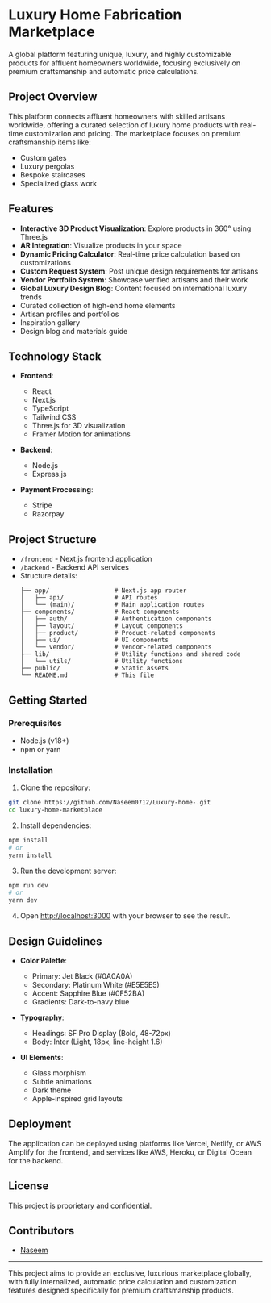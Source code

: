 # Luxury Home Fabrication Marketplace

A global platform featuring unique, luxury, and highly customizable products for affluent homeowners worldwide, focusing exclusively on premium craftsmanship and automatic price calculations.

## Project Overview

This platform connects affluent homeowners with skilled artisans worldwide, offering a curated selection of luxury home products with real-time customization and pricing. The marketplace focuses on premium craftsmanship items like:

- Custom gates
- Luxury pergolas
- Bespoke staircases
- Specialized glass work

## Features

- **Interactive 3D Product Visualization**: Explore products in 360° using Three.js
- **AR Integration**: Visualize products in your space
- **Dynamic Pricing Calculator**: Real-time price calculation based on customizations
- **Custom Request System**: Post unique design requirements for artisans
- **Vendor Portfolio System**: Showcase verified artisans and their work
- **Global Luxury Design Blog**: Content focused on international luxury trends
- Curated collection of high-end home elements
- Artisan profiles and portfolios
- Inspiration gallery
- Design blog and materials guide

## Technology Stack

- **Frontend**: 
  - React 
  - Next.js 
  - TypeScript
  - Tailwind CSS 
  - Three.js for 3D visualization
  - Framer Motion for animations

- **Backend**: 
  - Node.js 
  - Express.js

- **Payment Processing**:
  - Stripe
  - Razorpay

## Project Structure

- `/frontend` - Next.js frontend application
- `/backend` - Backend API services
- Structure details:
  ```
  ├── app/                  # Next.js app router
  │   ├── api/              # API routes
  │   └── (main)/           # Main application routes
  ├── components/           # React components
  │   ├── auth/             # Authentication components
  │   ├── layout/           # Layout components
  │   ├── product/          # Product-related components
  │   ├── ui/               # UI components
  │   └── vendor/           # Vendor-related components
  ├── lib/                  # Utility functions and shared code
  │   └── utils/            # Utility functions
  ├── public/               # Static assets
  └── README.md             # This file
  ```

## Getting Started

### Prerequisites

- Node.js (v18+)
- npm or yarn

### Installation

1. Clone the repository:
```bash
git clone https://github.com/Naseem0712/Luxury-home-.git
cd luxury-home-marketplace
```

2. Install dependencies:
```bash
npm install
# or
yarn install
```

3. Run the development server:
```bash
npm run dev
# or
yarn dev
```

4. Open [http://localhost:3000](http://localhost:3000) with your browser to see the result.

## Design Guidelines

- **Color Palette**:
  - Primary: Jet Black (#0A0A0A)
  - Secondary: Platinum White (#E5E5E5)
  - Accent: Sapphire Blue (#0F52BA)
  - Gradients: Dark-to-navy blue

- **Typography**:
  - Headings: SF Pro Display (Bold, 48-72px)
  - Body: Inter (Light, 18px, line-height 1.6)

- **UI Elements**:
  - Glass morphism
  - Subtle animations
  - Dark theme
  - Apple-inspired grid layouts

## Deployment

The application can be deployed using platforms like Vercel, Netlify, or AWS Amplify for the frontend, and services like AWS, Heroku, or Digital Ocean for the backend.

## License

This project is proprietary and confidential.

## Contributors

- [Naseem](https://github.com/Naseem0712)

---

This project aims to provide an exclusive, luxurious marketplace globally, with fully internalized, automatic price calculation and customization features designed specifically for premium craftsmanship products.
